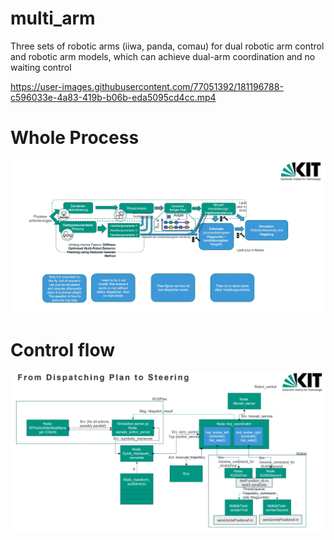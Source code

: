# multi_arm
Three sets of robotic arms (iiwa, panda, comau) for dual robotic arm control and robotic arm models, 
which can achieve dual-arm coordination and no waiting control


https://user-images.githubusercontent.com/77051392/181196788-c596033e-4a83-419b-b06b-eda5095cd4cc.mp4

# Whole Process
![image](https://github.com/Hongdong-Z/multi_arm/blob/master/871a2ccb-6698-4e02-9a77-d82b14e66a6c.jpeg)
# Control flow
![image](https://github.com/Hongdong-Z/multi_arm/blob/master/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)

